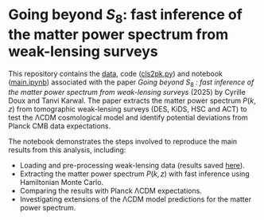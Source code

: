 # Going beyond $S_8$: fast inference of the matter power spectrum from weak-lensing surveys

This repository contains the [data](data), code ([cls2pk.py](cls2pk.py)) and notebook ([main.ipynb](main.ipynb)) associated with the paper *Going beyond* $S_{8}$ *: fast inference of the matter power spectrum from weak-lensing surveys* (2025) by Cyrille Doux and Tanvi Karwal. The paper extracts the matter power spectrum $P(k,z)$ from tomographic weak-lensing surveys (DES, KiDS, HSC and ACT) to test the ΛCDM cosmological model and identify potential deviations from Planck CMB data expectations.

The notebook demonstrates the steps involved to reproduce the main results from this analysis, including:
* Loading and pre-processing weak-lensing data (results saved [here](res)).
* Extracting the matter power spectrum $P(k, z)$ with fast inference using Hamiltonian Monte Carlo.
* Comparing the results with Planck ΛCDM expectations.
* Investigating extensions of the ΛCDM model predictions for the matter power spectrum.

